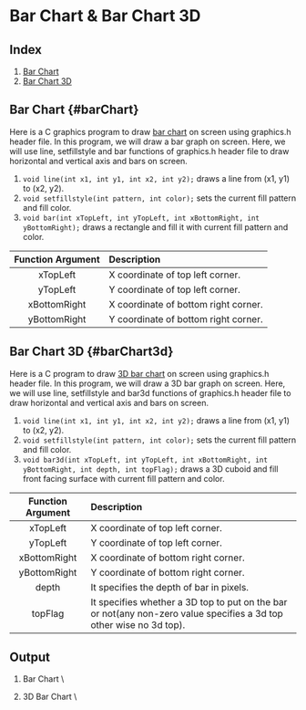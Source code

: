 # Bar Chart & Bar Chart 3D

## Index

1. [Bar Chart](barChart)
2. [Bar Chart 3D](barChart3d)

## Bar Chart {#barChart}

Here is a C graphics program to draw [bar chart](https://www.techcrashcourse.com/2015/08/c-program-draw-bar-graph-using-graphics.html) on screen using graphics.h header file. In this program, we will draw a bar graph on screen. Here, we will use line, setfillstyle and bar functions of graphics.h header file to draw horizontal and vertical axis and bars on screen.

1. `void line(int x1, int y1, int x2, int y2);` draws a line from (x1, y1) to (x2, y2).
2. `void setfillstyle(int pattern, int color);` sets the current fill pattern and fill color.
3. `void bar(int xTopLeft, int yTopLeft, int xBottomRight, int yBottomRight);` draws a rectangle and fill it with current fill pattern and color.

| **Function Argument** | **Description**                       |
|:---------------------:|:--------------------------------------|
| xTopLeft              | X coordinate of top left corner.      |
| yTopLeft              | Y coordinate of top left corner.      |
| xBottomRight          | X coordinate of bottom right corner.  |
| yBottomRight          | Y coordinate of bottom right corner.  |

## Bar Chart 3D {#barChart3d}

Here is a C program to draw [3D bar chart](https://www.techcrashcourse.com/2015/08/c-program-draw-3d-bar-graph-using-graphics.html) on screen using graphics.h header file. In this program, we will draw a 3D bar graph on screen. Here, we will use line, setfillstyle and bar3d functions of graphics.h header file to draw horizontal and vertical axis and bars on screen.

1. `void line(int x1, int y1, int x2, int y2);` draws a line from (x1, y1) to (x2, y2).
2. `void setfillstyle(int pattern, int color);` sets the current fill pattern and fill color.
3. `void bar3d(int xTopLeft, int yTopLeft, int xBottomRight, int yBottomRight, int depth, int topFlag);` draws a 3D cuboid and fill front facing surface with current fill pattern and color.

| **Function Argument** | **Description**                                                                                                    |
|:---------------------:|:--------------------------------------------------------------------------------------------------------------------|
| xTopLeft              | X coordinate of top left corner.                                                                                    |
| yTopLeft              | Y coordinate of top left corner.                                                                                    |
| xBottomRight          | X coordinate of bottom right corner.                                                                                |
| yBottomRight          | Y coordinate of bottom right corner.                                                                                |
| depth                 | It specifies the depth of bar in pixels.                                                                            |
| topFlag               | It specifies whether a 3D top to put on the bar or not(any non-zero value specifies a 3d top other wise no 3d top). |

## Output

1. Bar Chart
\

2. 3D Bar Chart
\

